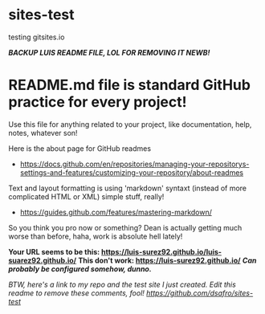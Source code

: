 # sites-test
testing gitsites.io

**_BACKUP LUIS README FILE, LOL FOR REMOVING IT NEWB!_**

# README.md file is standard GitHub practice for every project!

Use this file for anything related to your project, like documentation, help, notes, whatever son!

Here is the about page for GitHub readmes
* https://docs.github.com/en/repositories/managing-your-repositorys-settings-and-features/customizing-your-repository/about-readmes

Text and layout formatting is using 'markdown' syntaxt (instead of more complicated HTML or XML) simple stuff, really!
* https://guides.github.com/features/mastering-markdown/

So you think you pro now or something?  Dean is actually getting much worse than before, haha, work is absolute hell lately!

**Your URL seems to be this: https://luis-surez92.github.io/luis-suarez92.github.io/**
**This don't work: https://luis-surez92.github.io/**
**_Can probably be configured somehow, dunno._**

*BTW, here's a link to my repo and the test site I just created.  Edit this readme to remove these comments, fool!*
*https://github.com/dsafro/sites-test*

